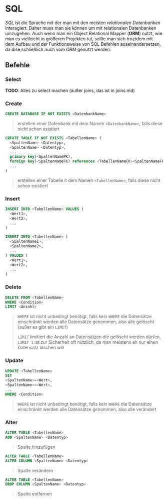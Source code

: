 # SQL

*SQL* ist die Sprache mit der man mit den meisten *relationalen Datenbanken* interagiert. Daher muss man sie können um mit relationalen Datenbanken umzugehen. Auch wenn man ein Object Relational Mapper (**ORM**) nutzt, wie man es vielleicht in größeren Projekten tut, sollte man sich troztdem mit dem Aufbau und der Funktionsweise von SQL Befehlen auseinandersetzen, da dise schließlich auch vom *ORM* genutzt werden.

## Befehle

### Select

**TODO**: Alles zu select machen (außer joins, das ist in joins.md)

### Create

```sql
CREATE DATABASE IF NOT EXISTS <DatenbankName>
```

> erstellen einer Datenbank mit dem Namen `<DatenbankName>`, falls diese nicht schon existiert


```sql
CREATE TABLE IF NOT EXISTS <TabellenName> (
  <SpaltenName> <Datentyp>,
  <SpaltenName> <Datentyp>,
  ...
  primary key(<SpaltenNamePK),
  foreign key(<SpaltenNameFK) references <TabellenNameFK><SpaltenNameFK>),
  ...
)
```

> erstellen einer Tabelle it dem Namen `<TabellenName>`, falls diese nicht schon existiert

### Insert

```sql
INSERT INTO <TabellenName> VALUES (
  <Wert1>,
  <Wert2>,
  ...
)
```

```sql
INSERT INTO <TabellenName> (
  <SpaltenName1>,
  <SpaltenName2>,
  ...
) VALUES (
  <Wert1>,
  <Wert2>,
  ...
)
```

### Delete

```sql
DELETE FROM <TabellenName>
WHERE <Condition>
LIMIT <Anzahl>
```

> `WHERE` ist nicht unbedingt benötigt, falls kein `WHERE` die Datensätze einschränkt werden alle Datensätze genommen, also alle gelöscht (außer es gibt ein `LIMIT`)
>
> `LIMIT` limitiert die Anzahl an Datensätzen die gelöscht werden dürfen, `LIMIT 1` ist zur Sicherheit oft nützlich, da man meistens eh nur einen Datensatz löschen will

### Update

```sql
UPDATE <TabellenName>
SET
<SpaltenName>=<Wert>,
<SpaltenName>=<Wert>,
...
WHERE <Condition>
```

> `WHERE` ist nicht unbedingt benötigt, falls kein `WHERE` die Datensätze einschränkt werden alle Datensätze genommen, also alle verändert

### Alter

```sql
ALTER TABLE <TabellenName>
ADD <SpaltenName> <Datentyp>
```

> Spalte hinzufügen

```sql
ALTER TABLE <TabellenName>
ALTER COLUMN <SpaltenName> <Datentyp>
```

> Spalte verändern

```sql
ALTER TABLE <TabellenName>
DROP COLUMN <SpaltenName> <Datentyp>
```

> Spalte entfernen
